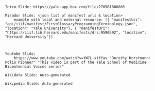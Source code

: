 


    Intro Slide: https://yale.app.box.com/file/278581880880

    Mirador Slide: <json list of manifest urls & location>
        example with local and external resource: [{ "manifestUri": "api/iiif/manifest/FirstGlossaryProgrammingTerminology.json", "location": "Yale University"}, { "manifestUri": "https://iiif.lib.harvard.edu/manifests/drs:9596592", "location": "Harvard University"}]

    

    Youtube Slide: 
        https://www.youtube.com/watch?v=YW7L-xifYas "Dorothy Horstmann: Polio Pioneer" "This video is part of the Yale School of Medicine Bicentennial Voices series"

    Wikidata Slide: Auto-generated

    Wikipedia Slide: Auto-generated
